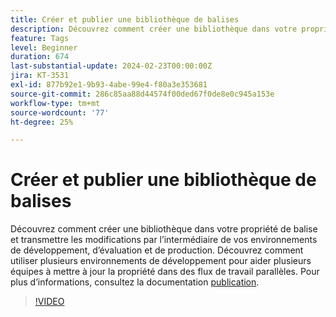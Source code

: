 ```yaml
---
title: Créer et publier une bibliothèque de balises
description: Découvrez comment créer une bibliothèque dans votre propriété de balise et appliquer les modifications dans vos environnements de développement, d’évaluation et de production.
feature: Tags
level: Beginner
duration: 674
last-substantial-update: 2024-02-23T00:00:00Z
jira: KT-3531
exl-id: 877b92e1-9b93-4abe-99e4-f80a3e353681
source-git-commit: 286c85aa88d44574f00ded67f0de8e0c945a153e
workflow-type: tm+mt
source-wordcount: '77'
ht-degree: 25%

---
```


# Créer et publier une bibliothèque de balises

Découvrez comment créer une bibliothèque dans votre propriété de balise et transmettre les modifications par l’intermédiaire de vos environnements de développement, d’évaluation et de production. Découvrez comment utiliser plusieurs environnements de développement pour aider plusieurs équipes à mettre à jour la propriété dans des flux de travail parallèles. Pour plus d’informations, consultez la documentation [publication](https://experienceleague.adobe.com/docs/experience-platform/tags/publish/overview.html?lang=fr).

>[!VIDEO](https://video.tv.adobe.com/v/28731/?learn=on&enablevpops)
